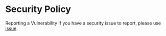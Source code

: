 # Security Policy
Reporting a Vulnerability
If you have a security issue to report, please use [issue](https://github.com/connectshark/wedding/issues/new).